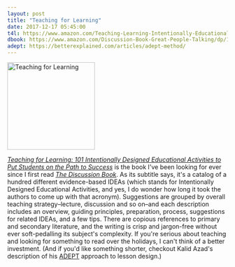 ```yaml
---
layout: post
title: "Teaching for Learning"
date: 2017-12-17 05:45:00
t4l: https://www.amazon.com/Teaching-Learning-Intentionally-Educational-Activities/dp/0415699363/
dbook: https://www.amazon.com/Discussion-Book-Great-People-Talking/dp/1119049717/
adept: https://betterexplained.com/articles/adept-method/
---
```


<a href="{{page.t4l}}"><img src="{{site.github.url}}/files/2017/12/teaching-for-learning.jpg" alt="Teaching for Learning" width="200px" /></a>

<em><a href="{{page.t4l}}">Teaching for Learning: 101 Intentionally Designed Educational Activities to Put Students on the Path to Success</a></em>
is the book I've been looking for ever since I first read
*<a href="{{page.dbook}}">The Discussion Book</a>*.
As its subtitle says,
it's a catalog of a hundred different evidence-based IDEAs
(which stands for Intentionally Designed Educational Activities,
and yes,
I do wonder how long it took the authors to come up with that acronym).
Suggestions are grouped by overall teaching strategy–lecture, discussion and so on–and
each description includes an overview, guiding principles, preparation, process,
suggestions for related IDEAs,
and a few tips.
There are copious references to primary and secondary literature,
and the writing is crisp and jargon-free without ever soft-pedalling its subject's complexity.
If you're serious about teaching and looking for something to read over the holidays,
I can't think of a better investment.
(And if you'd like something shorter,
checkout Kalid Azad's description of his [ADEPT]({{page.adept}}) approach to lesson design.)
